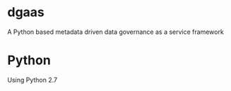 # dgaas
A Python based metadata driven data governance as a service framework

# Python
Using Python 2.7
